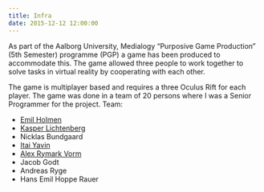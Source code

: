 ```yaml
---
title: Infra
date: 2015-12-12 12:00:00
---
```


As part of the Aalborg University, Medialogy “Purposive Game Production” (5th Semester)  programme (PGP) a game has been produced to accommodate this. The game allowed three people to work together to solve tasks in virtual reality by cooperating with each other.

The game is multiplayer based and requires a three Oculus Rift for each player. The game was done in a team of 20 persons where I was a Senior Programmer for the project. Team:
* [Emil Holmen](http://emilholmen.com)
* [Kasper Lichtenberg](http://kasperhdl.dk/)
* Nicklas Bundgaard
* [Itai Yavin](http://iyavin.one/)
* [Alex Rymark Vorm](https://soundcloud.com/alex-vorm)
* Jacob Godt
* Andreas Ryge
* Hans Emil Hoppe Rauer